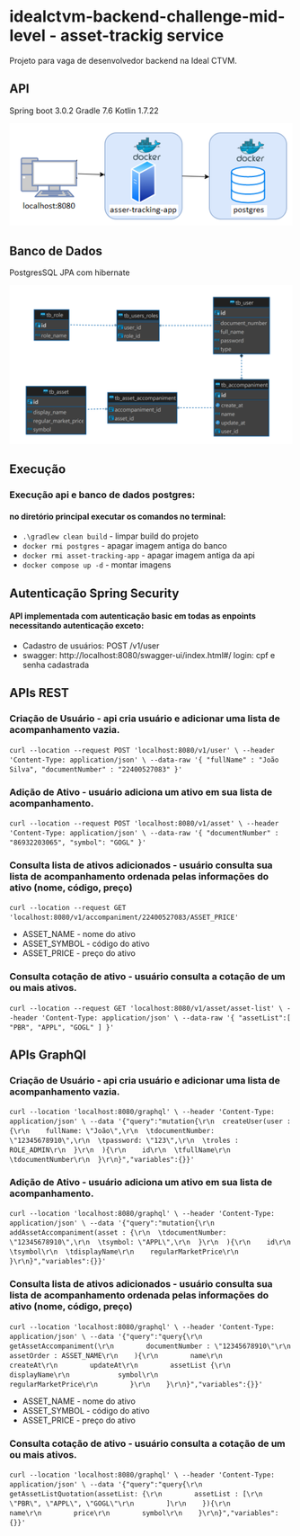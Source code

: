 # idealctvm-backend-challenge-mid-level - asset-trackig service

Projeto para vaga de desenvolvedor backend na Ideal CTVM.

## API

Spring boot 3.0.2
Gradle 7.6
Kotlin 1.7.22

![api](img/asset_tracking_api.png)

## Banco de Dados

PostgresSQL JPA com hibernate

![Entidade Relacionamento](img/asset_tracking_database_v2.png)

## Execução
### Execução api e banco de dados postgres:
#### no diretório principal executar os comandos no terminal:
* `.\gradlew clean build` - limpar build do projeto
* `docker rmi postgres` - apagar imagem antiga do banco
* `docker rmi asset-tracking-app` - apagar imagem antiga da api
* `docker compose up -d` - montar imagens

## Autenticação Spring Security
#### API implementada com autenticação basic em todas as enpoints necessitando autenticação exceto:
* Cadastro de usuários: POST /v1/user
* swagger: http://localhost:8080/swagger-ui/index.html#/ login: cpf e senha cadastrada

## APIs REST
### Criação de Usuário - api cria usuário e adicionar uma lista de acompanhamento vazia.
`curl --location --request POST 'localhost:8080/v1/user' \
--header 'Content-Type: application/json' \
--data-raw '{
"fullName" : "João Silva",
"documentNumber" : "22400527083"
}'`

### Adição de Ativo - usuário adiciona um ativo em sua lista de acompanhamento.
`curl --location --request POST 'localhost:8080/v1/asset' \
--header 'Content-Type: application/json' \
--data-raw '{
"documentNumber" : "86932203065",
"symbol": "GOGL"
}'`

### Consulta lista de ativos adicionados - usuário consulta sua lista de acompanhamento ordenada pelas informações do ativo (nome, código, preço)
`curl --location --request GET 'localhost:8080/v1/accompaniment/22400527083/ASSET_PRICE'`
* ASSET_NAME - nome do ativo
* ASSET_SYMBOL - código do ativo
* ASSET_PRICE - preço do ativo

### Consulta cotação de ativo - usuário consulta a cotação de um ou mais ativos.
`curl --location --request GET 'localhost:8080/v1/asset/asset-list' \
--header 'Content-Type: application/json' \
--data-raw '{
"assetList":[
"PBR",
"APPL",
"GOGL"
]
}'`

## APIs GraphQl
### Criação de Usuário - api cria usuário e adicionar uma lista de acompanhamento vazia.
`curl --location 'localhost:8080/graphql' \
--header 'Content-Type: application/json' \
--data '{"query":"mutation{\r\n  createUser(user : {\r\n    fullName: \"João\",\r\n  \tdocumentNumber: \"12345678910\",\r\n  \tpassword: \"123\",\r\n  \troles : ROLE_ADMIN\r\n  }\r\n  ){\r\n    id\r\n  \tfullName\r\n  \tdocumentNumber\r\n  }\r\n}","variables":{}}'`

### Adição de Ativo - usuário adiciona um ativo em sua lista de acompanhamento.
`curl --location 'localhost:8080/graphql' \
--header 'Content-Type: application/json' \
--data '{"query":"mutation{\r\n  addAssetAccompaniment(asset : {\r\n  \tdocumentNumber: \"12345678910\",\r\n  \tsymbol: \"APPL\",\r\n  }\r\n  ){\r\n    id\r\n  \tsymbol\r\n  \tdisplayName\r\n    regularMarketPrice\r\n  }\r\n}","variables":{}}'`

### Consulta lista de ativos adicionados - usuário consulta sua lista de acompanhamento ordenada pelas informações do ativo (nome, código, preço)
`curl --location 'localhost:8080/graphql' \
--header 'Content-Type: application/json' \
--data '{"query":"query{\r\n    getAssetAccompaniment(\r\n        documentNumber : \"12345678910\"\r\n        assetOrder : ASSET_NAME\r\n    ){\r\n        name\r\n        createAt\r\n        updateAt\r\n        assetList {\r\n            displayName\r\n            symbol\r\n            regularMarketPrice\r\n        }\r\n    }\r\n}","variables":{}}'`
* ASSET_NAME - nome do ativo
* ASSET_SYMBOL - código do ativo
* ASSET_PRICE - preço do ativo

### Consulta cotação de ativo - usuário consulta a cotação de um ou mais ativos.
`curl --location 'localhost:8080/graphql' \
--header 'Content-Type: application/json' \
--data '{"query":"query{\r\n    getAssetListQuotation(assetList: {\r\n        assetList : [\r\n            \"PBR\", \"APPL\", \"GOGL\"\r\n        ]\r\n    }){\r\n        name\r\n        price\r\n        symbol\r\n    }\r\n}","variables":{}}'`
